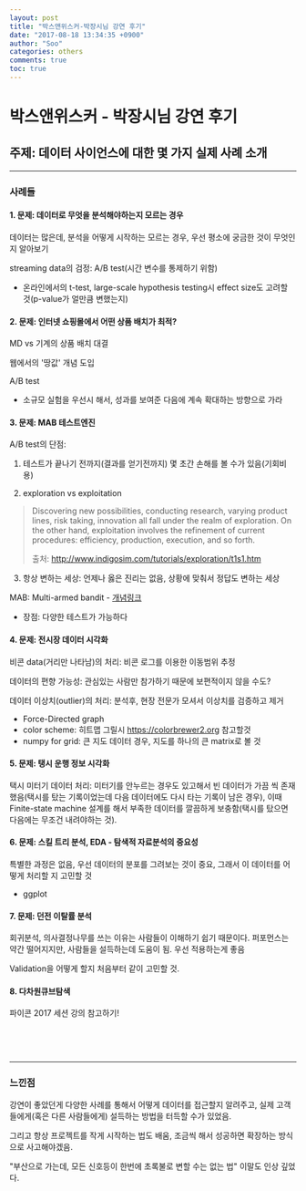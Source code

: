 ```yaml
---
layout: post
title: "박스앤위스커-박장시님 강연 후기"
date: "2017-08-18 13:34:35 +0900"
author: "Soo"
categories: others
comments: true
toc: true
---
```

**박스앤위스커 - 박장시님 강연 후기**
===

## 주제: 데이터 사이언스에 대한 몇 가지 실제 사례 소개
---
### 사례들

#### 1. 문제: 데이터로 무엇을 분석해야하는지 모르는 경우
데이터는 많은데, 분석을 어떻게 시작하는 모르는 경우, 우선 평소에 궁금한 것이 무엇인지 알아보기

streaming data의 검정: A/B test(시간 변수를 통제하기 위함)

* 온라인에서의 t-test, large-scale hypothesis testing시 effect size도 고려할 것(p-value가 얼만큼 변했는지)

#### 2. 문제: 인터넷 쇼핑몰에서 어떤 상품 배치가 최적?
MD vs 기계의 상품 배치 대결

웹에서의 '땅값' 개념 도입

A/B test

* 소규모 실험을 우선시 해서, 성과를 보여준 다음에 계속 확대하는 방향으로 가라

#### 3. 문제: MAB 테스트엔진
A/B test의 단점:

1) 테스트가 끝나기 전까지(결과를 얻기전까지) 몇 초간 손해를 볼 수가 있음(기회비용)

2) exploration vs exploitation
> Discovering new possibilities, conducting research, varying product lines, risk taking, innovation all fall under the realm of exploration. On the other hand, exploitation involves the refinement of current procedures: efficiency, production, execution, and so forth.
>
> 출처: http://www.indigosim.com/tutorials/exploration/t1s1.htm

3) 항상 변하는 세상: 언제나 옳은 진리는 없음, 상황에 맞춰서 정답도 변하는 세상

MAB: Multi-armed bandit - [개념링크](https://en.wikipedia.org/wiki/Multi-armed_bandit)

* 장점: 다양한 테스트가 가능하다

#### 4. 문제: 전시장 데이터 시각화
비콘 data(거리만 나타남)의 처리: 비콘 로그를 이용한 이동범위 추정

데이터의 편향 가능성: 관심있는 사람만 참가하기 때문에 보편적이지 않을 수도?

데이터 이상치(outlier)의 처리: 분석후, 현장 전문가 모셔서 이상치를 검증하고 제거

* Force-Directed graph
* color scheme: 히트맵 그릴시 https://colorbrewer2.org 참고할것
* numpy for grid: 큰 지도 데이터 경우, 지도를 하나의 큰 matrix로 볼 것

#### 5. 문제: 탱시 운행 정보 시각화
택시 미터기 데이터 처리: 미터기를 안누르는 경우도 있고해서 빈 데이터가 가끔 씩 존재했음(택시를 탔는 기록이었는데 다음 데이터에도 다시 타는 기록이 남은 경우), 이때 Finite-state machine 설계를 해서 부족한 데이터를 깔끔하게 보충함(택시를 탔으면 다음에는 무조건 내려야하는 것).

#### 6. 문제: 스킬 트리 분석, EDA - 탐색적 자료분석의 중요성
특별한 과정은 없음, 우선 데이터의 분포를 그려보는 것이 중요, 그래서 이 데이터를 어떻게 처리할 지 고민할 것

* ggplot

#### 7. 문제: 던전 이탈률 분석
회귀분석, 의사결정나무를 쓰는 이유는 사람들이 이해하기 쉽기 때문이다. 퍼포먼스는 약간 떨어지지만, 사람들을 설득하는데 도움이 됨. 우선 적용하는게 좋음

Validation을 어떻게 할지 처음부터 같이 고민할 것.

#### 8. 다차원큐브탐색
파이콘 2017 세션 강의 참고하기!

<p><br /></p>
<p><br /></p>

---
### 느낀점
강연이 좋았던게 다양한 사례를 통해서 어떻게 데이터를 접근할지 알려주고, 실제 고객들에게(혹은 다른 사람들에게) 설득하는 방법을 터득할 수가 있었음.

그리고 항상 프로젝트를 작게 시작하는 법도 배움, 조금씩 해서 성공하면 확장하는 방식으로 사고해야겠음.

"부산으로 가는데, 모든 신호등이 한번에 초록불로 변할 수는 없는 법" 이말도 인상 깊었다.
